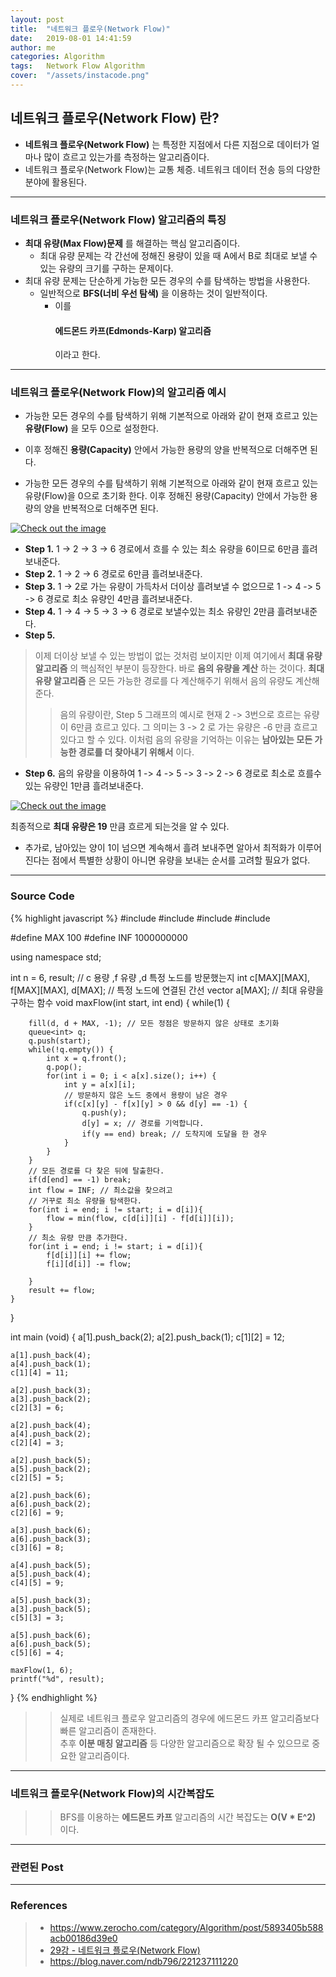```yaml
---
layout: post
title:  "네트워크 플로우(Network Flow)"
date:   2019-08-01 14:41:59
author: me
categories: Algorithm
tags:	Network Flow Algorithm
cover:  "/assets/instacode.png"
---
```


## 네트워크 플로우(Network Flow) 란?
* __네트워크 플로우(Network Flow)__ 는 특정한 지점에서 다른 지점으로 데이터가 얼마나 많이 흐르고 있는가를 측정하는 알고리즘이다.
* 네트워크 플로우(Network Flow)는 교통 체증. 네트워크 데이터 전송 등의 다양한 분야에 활용된다.

<hr />


### 네트워크 플로우(Network Flow) 알고리즘의 특징
* __최대 유량(Max Flow)문제__ 를 해결하는 핵심 알고리즘이다.
  + 최대 유량 문제는 각 간선에 정해진 용량이 있을 때 A에서 B로 최대로 보낼 수 있는 유량의 크기를 구하는 문제이다.
* 최대 유량 문제는 단순하게 가능한 모든 경우의 수를 탐색하는 방법을 사용한다.
  + 일반적으로 __BFS(너비 우선 탐색)__ 을 이용하는 것이 일반적이다.
    - 이를 <h4>에드몬드 카프(Edmonds-Karp) 알고리즘</h4> 이라고 한다.


<hr />


### 네트워크 플로우(Network Flow)의 알고리즘 예시
* 가능한 모든 경우의 수를 탐색하기 위해 기본적으로 아래와 같이 현재 흐르고 있는 __유량(Flow)__ 을 모두 0으로 설정한다.
* 이후 정해진 __용량(Capacity)__ 안에서 가능한 용량의 양을 반복적으로 더해주면 된다.

* 가능한 모든 경우의 수를 탐색하기 위해 기본적으로 아래와 같이 현재 흐르고 있는 유량(Flow)을 0으로 초기화 한다. 이후 정해진 용량(Capacity) 안에서 가능한 용량의 양을 반복적으로 더해주면 된다.
<a href="{{ site.algorithm_img }}/networkflow.JPG" data-lightbox="falcon9-large" data-title="Check out the image">
  <img src="{{ site.algorithm_img }}/networkflow.JPG" title="Check out the image">
</a>

* __Step 1.__ 1 -> 2 -> 3 -> 6 경로에서 흐를 수 있는 최소 유량을 6이므로 6만큼 흘려보내준다.
* __Step 2.__ 1 -> 2 -> 6 경로로 6만큼 흘려보내준다.
* __Step 3.__ 1 -> 2로 가는 유량이 가득차서 더이상 흘려보낼 수 없으므로 1 -> 4 -> 5 -> 6 경로로 최소 유량인 4만큼 흘려보내준다.
* __Step 4.__ 1 -> 4 -> 5 -> 3 -> 6 경로로 보낼수있는 최소 유량인 2만큼 흘려보내준다.
* __Step 5.__ 
> 이제 더이상 보낼 수 있는 방법이 없는 것처럼 보이지만 이제 여기에서 __최대 유량 알고리즘__ 의 핵심적인 부분이 등장한다. 바로 __음의 유량을 계산__ 하는 것이다. __최대 유량 알고리즘__ 은 모든 가능한 경로를 다 계산해주기 위해서 음의 유량도 계산해준다.
>> 음의 유량이란, Step 5 그래프의 예시로 현재 2 -> 3번으로 흐르는 유량이 6만큼 흐르고 있다. 그 의미는 3 -> 2 로 가는 유량은 -6 만큼 흐르고 있다고 할 수 있다.
> 이처럼 음의 유량을 기억하는 이유는 __남아있는 모든 가능한 경로를 더 찾아내기 위해서__ 이다.
* __Step 6.__ 음의 유량을 이용하여 1 -> 4 -> 5 -> 3 -> 2 -> 6 경로로 최소로 흐를수 있는 유량인 1만큼 흘려보내준다.

<a href="{{ site.algorithm_img }}/networkflow_step.JPG" data-lightbox="falcon9-large" data-title="Check out the image">
  <img src="{{ site.algorithm_img }}/networkflow_step.JPG" title="Check out the image">
</a>

최종적으로 __최대 유량은 19__ 만큼 흐르게 되는것을 알 수 있다.

* 추가로, 남아있는 양이 1이 넘으면 계속해서 흘려 보내주면 알아서 최적화가 이루어진다는 점에서 특별한 상황이 아니면 유량을 보내는 순서를 고려할 필요가 없다.

<hr />


### Source Code

{% highlight javascript %}
#include <iostream>
#include <vector>
#include <queue>
#include <algorithm>

#define MAX 100
#define INF 1000000000

using namespace std;

int n = 6, result;
// c 용량 ,f 유량 ,d 특정 노드를 방문했는지 
int c[MAX][MAX], f[MAX][MAX], d[MAX];
// 특정 노드에 연결된 간선 
vector<int> a[MAX];
// 최대 유량을 구하는 함수 
void maxFlow(int start, int end) {
	while(1) {
		
		fill(d, d + MAX, -1); // 모든 정점은 방문하지 않은 상태로 초기화 
		queue<int> q;
		q.push(start);
		while(!q.empty()) {
			int x = q.front();
			q.pop();
			for(int i = 0; i < a[x].size(); i++) {
				int y = a[x][i];
				// 방문하지 않은 노드 중에서 용량이 남은 경우
				if(c[x][y] - f[x][y] > 0 && d[y] == -1) {
					q.push(y);
					d[y] = x; // 경로를 기억합니다.
					if(y == end) break; // 도착지에 도달을 한 경우 
				} 
			}
		}
		// 모든 경로를 다 찾은 뒤에 탈출한다. 
		if(d[end] == -1) break;
		int flow = INF; // 최소값을 찾으려고
		// 거꾸로 최소 유량을 탐색한다. 
		for(int i = end; i != start; i = d[i]){
			flow = min(flow, c[d[i]][i] - f[d[i]][i]);
		} 
		// 최소 유량 만큼 추가한다.
		for(int i = end; i != start; i = d[i]){
			f[d[i]][i] += flow;
			f[i][d[i]] -= flow;
			
		}
		result += flow; 
	}
}

int main (void) {
	a[1].push_back(2);
	a[2].push_back(1);
	c[1][2] = 12;
	
	a[1].push_back(4);
	a[4].push_back(1);
	c[1][4] = 11;
	
	a[2].push_back(3);
	a[3].push_back(2);
	c[2][3] = 6;
	
	a[2].push_back(4);
	a[4].push_back(2);
	c[2][4] = 3;
	
	a[2].push_back(5);
	a[5].push_back(2);
	c[2][5] = 5;
	
	a[2].push_back(6);
	a[6].push_back(2);
	c[2][6] = 9;
	
	a[3].push_back(6);
	a[6].push_back(3);
	c[3][6] = 8;

	a[4].push_back(5);
	a[5].push_back(4);
	c[4][5] = 9;

	a[5].push_back(3);
	a[3].push_back(5);
	c[5][3] = 3;
	
	a[5].push_back(6);
	a[6].push_back(5);
	c[5][6] = 4;
	
	maxFlow(1, 6);
	printf("%d", result);
}
{% endhighlight %}


>> 실제로 네트워크 플로우 알고리즘의 경우에 에드몬드 카프 알고리즘보다 빠른 알고리즘이 존재한다.<br/>
>> 추후 __이분 매칭 알고리즘__ 등 다양한 알고리즘으로 확장 될 수 있으므로 중요한 알고리즘이다.

<hr />


### 네트워크 플로우(Network Flow)의 시간복잡도
>> BFS를 이용하는 __에드몬드 카프__ 알고리즘의 시간 복잡도는 __O(V * E^2)__ 이다.



<hr />



### 관련된 Post


<hr />


### References
> * <a href="https://www.zerocho.com/category/Algorithm/post/5893405b588acb00186d39e0">https://www.zerocho.com/category/Algorithm/post/5893405b588acb00186d39e0<a>
> * <a href="https://www.youtube.com/watch?v=Wn51_ypG_T8&list=PLRx0vPvlEmdDHxCvAQS1_6XV4deOwfVrz&index=29">29강 - 네트워크 플로우(Network Flow)<a>
> * <a href="https://blog.naver.com/ndb796/221237111220">https://blog.naver.com/ndb796/221237111220<a>